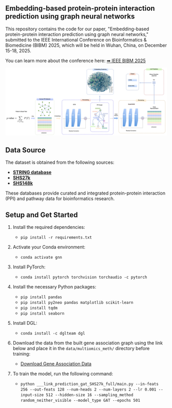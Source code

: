 ## Embedding-based protein-protein interaction prediction using graph neural networks

This repository contains the code for our paper,
"Embedding-based protein-protein interaction prediction using graph neural networks,"
submitted to the IEEE International Conference on Bioinformatics & Biomedicine (BIBM) 2025,
which will be held in Wuhan, China, on December 15-18, 2025.

You can learn more about the conference here:
[➡ IEEE BIBM 2025](https://biod.whu.edu.cn/bibm2025/)

![Alt text](images/__overview_framework.png)


## Data Source

The dataset is obtained from the following sources:

- **[STRING database](https://string-db.org/cgi/download?sessionId=b7WYyccF6G1p)**  
- **[SHS27k](https://pubmed.ncbi.nlm.nih.gov/31510705/)**  
- **[SHS148k](https://pubmed.ncbi.nlm.nih.gov/31510705/)** 

These databases provide curated and integrated protein-protein interaction (PPI) and pathway data for bioinformatics research.

## Setup and Get Started

1. Install the required dependencies:
   - `pip install -r requirements.txt`

2. Activate your Conda environment:
   - `conda activate gnn`

3. Install PyTorch:
   - `conda install pytorch torchvision torchaudio -c pytorch`

4. Install the necessary Python packages:
   - `pip install pandas`
   - `pip install py2neo pandas matplotlib scikit-learn`
   - `pip install tqdm`
   - `pip install seaborn`

5. Install DGL:
   - `conda install -c dglteam dgl`

6. Download the data from the built gene association graph using the link below and place it in the `data/multiomics_meth/` directory before training:
   - [Download Gene Association Data](https://drive.google.com/file/d/1l7mbTn2Nxsbc7LLLJzsT8y02scD23aWo/view?usp=sharing)

7. To train the model, run the following command:
   - `python ___link_prediction_gat_SHS27k_full/main.py --in-feats 256 --out-feats 128 --num-heads 2 --num-layers 2 --lr 0.001 --input-size 512 --hidden-size 16 --sampling_method random_neither_visible --model_type GAT --epochs 501`

